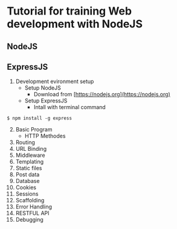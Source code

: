 # Tutorial for training Web development with NodeJS #

## NodeJS ##

## ExpressJS ##

1. Development evironment setup
    * Setup NodeJS
        * Download from [https://nodejs.org](https://nodejs.org)
    * Setup ExpressJS
        * Intall with terminal command
```shell
$ npm install -g express
```

2. Basic Program
    * HTTP Methodes
3. Routing
4. URL Binding
5. Middleware
6. Templating
7. Static files
8. Post data
9. Database
10. Cookies
11. Sessions
12. Scaffolding
13. Error Handling
14. RESTFUL API
15. Debugging